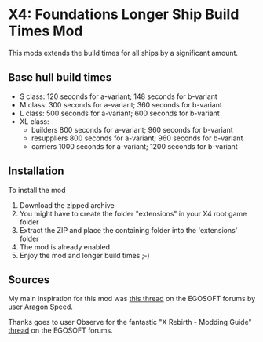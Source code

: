 # X4: Foundations Longer Ship Build Times Mod
This mods extends the build times for all ships by a significant amount.

## Base hull build times

* S class: 120 seconds for a-variant; 148 seconds for b-variant
* M class: 300 seconds for a-variant; 360 seconds for b-variant
* L class: 500 seconds for a-variant; 600 seconds for b-variant
* XL class: 
    - builders 800 seconds for a-variant; 960 seconds for b-variant
    - resuppliers 800 seconds for a-variant; 960 seconds for b-variant
    - carriers 1000 seconds for a-variant; 1200 seconds for b-variant

## Installation

To install the mod
1. Download the zipped archive
2. You might have to create the folder "extensions" in your X4 root game folder
3. Extract the ZIP and place the containing folder into the 'extensions' folder
4. The mod is already enabled
5. Enjoy the mod and longer build times ;-)

## Sources

My main inspiration for this mod was [this thread](https://forum.egosoft.com/viewtopic.php?f=181&t=403618) on the EGOSOFT forums by user Aragon Speed.

Thanks goes to user Observe for the fantastic "X Rebirth - Modding Guide" [thread](https://forum.egosoft.com/viewtopic.php?t=347831) on the EGOSOFT forums.
